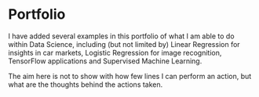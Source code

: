 # Portfolio
 
 I have added several examples in this portfolio of what I am able to do within Data Science, including (but not limited by) Linear Regression for insights in car markets, Logistic Regression for image recognition, TensorFlow applications and Supervised Machine Learning.

The aim here is not to show with how few lines I can perform an action, but what are the thoughts behind the actions taken.
